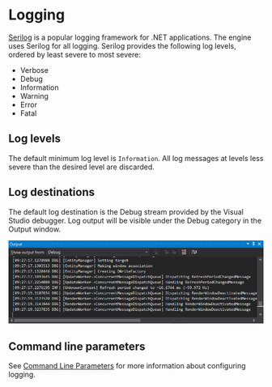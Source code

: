 # Logging

[Serilog](https://serilog.net) is a popular logging framework for .NET applications. The engine uses Serilog for all logging. Serilog provides the following log levels, ordered by least severe to most severe:

- Verbose
- Debug
- Information
- Warning
- Error
- Fatal

## Log levels

The default minimum log level is `Information`. All log messages at levels less severe than the desired level are discarded.

## Log destinations

The default log destination is the Debug stream provided by the Visual Studio debugger. Log output will be visible under the Debug category in the Output window.

![Debug Output](images/debug-output.png "Debug Output")

## Command line parameters

See [Command Line Parameters](command-line-parameters.md) for more information about configuring logging.
